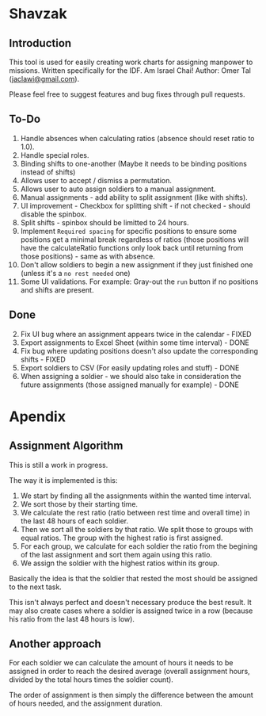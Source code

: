 # Shavzak
## Introduction
This tool is used for easily creating work charts for assigning manpower to missions. Written specifically for the IDF. Am Israel Chai!
Author: Omer Tal (jaclawi@gmail.com).

Please feel free to suggest features and bug fixes through pull requests.

## To-Do
1. Handle absences when calculating ratios (absence should reset ratio to 1.0). 
4. Handle special roles.
5. Binding shifts to one-another (Maybe it needs to be binding positions instead of shifts)
8. Allows user to accept / dismiss a permutation.
9. Allows user to auto assign soldiers to a manual assignment.
10. Manual assignments - add ability to split assignment (like with shifts).
11. UI improvement - Checkbox for splitting shift - if not checked - should disable the spinbox.
12. Split shifts - spinbox should be limitted to 24 hours.
13. Implement `Required spacing` for specific positions to ensure some positions get a minimal break regardless of ratios (those positions will have the calculateRatio functions only look back until returning from those positions) - same as with absence.
14. Don't allow soldiers to begin a new assignment if they just finished one (unless it's a `no rest needed` one)
15. Some UI validations. For example: Gray-out the `run` button if no positions and shifts are present.

## Done
2. Fix UI bug where an assignment appears twice in the calendar - FIXED
3. Export assignments to Excel Sheet (within some time interval) - DONE
6. Fix bug where updating positions doesn't also update the corresponding shifts  - FIXED
7. Export soldiers to CSV (For easily updating roles and stuff) - DONE
16. When assigning a soldier - we should also take in consideration the future assignments (those assigned manually for example) - DONE

# Apendix
## Assignment Algorithm
This is still a work in progress.

The way it is implemented is this:

1. We start by finding all the assignments within the wanted time interval.
2. We sort those by their starting time.
3. We calculate the rest ratio (ratio between rest time and overall time) in the last 48 hours of each soldier.
4. Then we sort all the soldiers by that ratio. We split those to groups with equal ratios. The group with the highest ratio is first assigned.
5. For each group, we calculate for each soldier the ratio from the begining of the last assignment and sort them again using this ratio.
6. We assign the soldier with the highest ratios within its group.

Basically the idea is that the soldier that rested the most should be assigned to the next task.

This isn't always perfect and doesn't necessary produce the best result.
It may also create cases where a soldier is assigned twice in a row (because his ratio from the last 48 hours is low).

## Another approach
For each soldier we can calculate the amount of hours it needs to be assigned in order to reach the desired average (overall assignment hours, divided by the total hours times the soldier count).

The order of assignment is then simply the difference between the amount of hours needed, and the assignment duration.